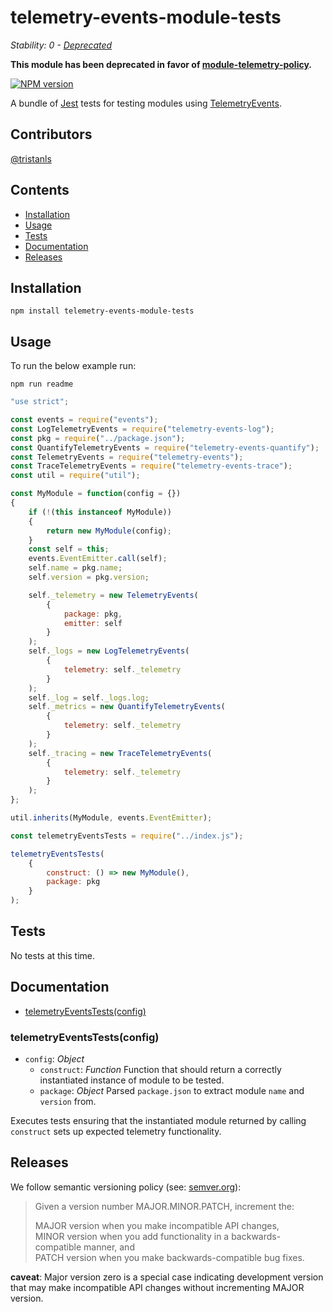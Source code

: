 # telemetry-events-module-tests

_Stability: 0 - [Deprecated](https://github.com/tristanls/stability-index#stability-0---deprecated)_

**This module has been deprecated in favor of [module-telemetry-policy](https://github.com/tristanls/module-telemetry-policy).**

[![NPM version](https://badge.fury.io/js/telemetry-events-module-tests.png)](http://npmjs.org/package/telemetry-events-module-tests)

A bundle of [Jest](https://facebook.github.io/jest/) tests for testing modules using [TelemetryEvents](https://github.com/tristanls/telemetry-events).

## Contributors

[@tristanls](https://github.com/tristanls)

## Contents

  * [Installation](#installation)
  * [Usage](#usage)
  * [Tests](#tests)
  * [Documentation](#documentation)
  * [Releases](#releases)

## Installation

    npm install telemetry-events-module-tests

## Usage

To run the below example run:

    npm run readme

```javascript
"use strict";

const events = require("events");
const LogTelemetryEvents = require("telemetry-events-log");
const pkg = require("../package.json");
const QuantifyTelemetryEvents = require("telemetry-events-quantify");
const TelemetryEvents = require("telemetry-events");
const TraceTelemetryEvents = require("telemetry-events-trace");
const util = require("util");

const MyModule = function(config = {})
{
    if (!(this instanceof MyModule))
    {
        return new MyModule(config);
    }
    const self = this;
    events.EventEmitter.call(self);
    self.name = pkg.name;
    self.version = pkg.version;

    self._telemetry = new TelemetryEvents(
        {
            package: pkg,
            emitter: self
        }
    );
    self._logs = new LogTelemetryEvents(
        {
            telemetry: self._telemetry
        }
    );
    self._log = self._logs.log;
    self._metrics = new QuantifyTelemetryEvents(
        {
            telemetry: self._telemetry
        }
    );
    self._tracing = new TraceTelemetryEvents(
        {
            telemetry: self._telemetry
        }
    );
};

util.inherits(MyModule, events.EventEmitter);

const telemetryEventsTests = require("../index.js");

telemetryEventsTests(
    {
        construct: () => new MyModule(),
        package: pkg
    }
);

```

## Tests

No tests at this time.

## Documentation

  * [telemetryEventsTests(config)](#telemetryeventstestsconfig)

### telemetryEventsTests(config)

  * `config`: _Object_
    * `construct`: _Function_ Function that should return a correctly instantiated instance of module to be tested.
    * `package`: _Object_ Parsed `package.json` to extract module `name` and `version` from.

Executes tests ensuring that the instantiated module returned by calling `construct` sets up expected telemetry functionality.

## Releases

We follow semantic versioning policy (see: [semver.org](http://semver.org/)):

> Given a version number MAJOR.MINOR.PATCH, increment the:
>
>MAJOR version when you make incompatible API changes,<br/>
>MINOR version when you add functionality in a backwards-compatible manner, and<br/>
>PATCH version when you make backwards-compatible bug fixes.

**caveat**: Major version zero is a special case indicating development version that may make incompatible API changes without incrementing MAJOR version.
